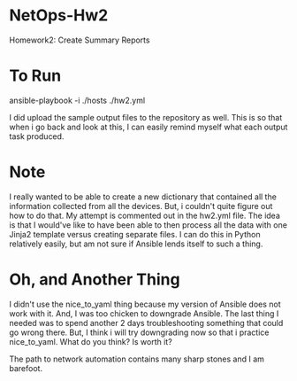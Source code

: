 # NetOps-Hw2
Homework2: Create Summary Reports

# To Run
ansible-playbook -i ./hosts ./hw2.yml

I did upload the sample output files to the repository as well.  This is so that when i go back and look at this, I can easily remind myself what each output task produced.

# Note
I really wanted to be able to create a new dictionary that contained all the information collected from all the devices. But, i couldn't
quite figure out how to do that.  My attempt is commented out in the hw2.yml file.  The idea is that I would've like to have been able to then process all the data with one Jinja2 template versus creating separate files.  I can do this in Python relatively easily, but am not sure if Ansible lends itself to such a thing.

# Oh, and Another Thing
I didn't use the nice_to_yaml thing because my version of Ansible does not work with it.  And, I was too chicken to downgrade Ansible.  The last thing I needed was to spend another 2 days troubleshooting something that could go wrong there.  But, I think i will try downgrading now so that i practice nice_to_yaml.  What do you think?  Is worth it?

The path to network automation contains many sharp stones and I am barefoot.
